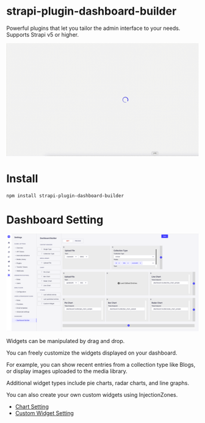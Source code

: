 # strapi-plugin-dashboard-builder

Powerful plugins that let you tailor the admin interface to your needs.
Supports Strapi v5 or higher.

![Demo](./docs/demo.gif "demo")

# Install

```
npm install strapi-plugin-dashboard-builder
```

# Dashboard Setting
![Setting img](./docs/setting.png "setting")

Widgets can be manipulated by drag and drop.

You can freely customize the widgets displayed on your dashboard.

For example, you can show recent entries from a collection type like Blogs, or display images uploaded to the media library.

Additional widget types include pie charts, radar charts, and line graphs.

You can also create your own custom widgets using InjectionZones.

- [Chart Setting](./docs/chart.md)
- [Custom Widget Setting](./docs/cw.md)
